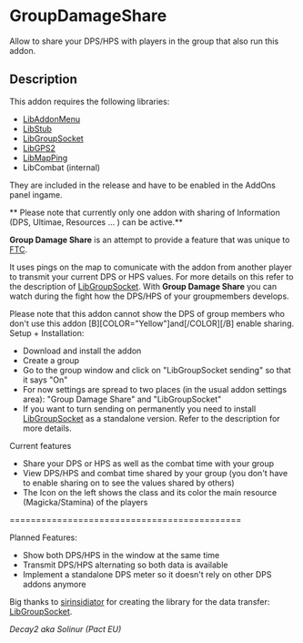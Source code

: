 # GroupDamageShare
Allow to share your DPS/HPS with players in the group that also run this addon.

## Description

This addon requires the following libraries:

* [LibAddonMenu](https://www.esoui.com/downloads/info7-LibAddonMenu.html)
* [LibStub](https://www.esoui.com/downloads/info44-LibStub.html)
* [LibGroupSocket](https://www.esoui.com/downloads/info1337-LibGroupSocket.html)
* [LibGPS2](https://www.esoui.com/downloads/info601-LibGPS2.html)
* [LibMapPing](https://www.esoui.com/downloads/info1302-LibMapPing.html)
* LibCombat (internal)

They are included in the release and have to be enabled in the AddOns panel ingame.

** Please note that currently only one addon with sharing of Information (DPS, Ultimae, Resources ... ) can be active.**

**Group Damage Share** is an attempt to provide a feature that was unique to [FTC](http://www.esoui.com/downloads/info28-FoundryTacticalCombatFTC.html).  

It uses pings on the map to comunicate with the addon from another player to transmit your current DPS or HPS values. For more details on this refer to the description of [LibGroupSocket](http://www.esoui.com/downloads/info1337-LibGroupSocket.html). With **Group Damage Share** you can watch during the fight how the DPS/HPS of your groupmembers develops. 

Please note that this addon cannot show the DPS of group members who don't use this addon [B][COLOR="Yellow"]and[/COLOR][/B] enable sharing. 
Setup + Installation:

* Download and install the addon
* Create a group
* Go to the group window and click on "LibGroupSocket sending" so that it says "On"
* For now settings are spread to two places (in the usual addon settings area): "Group Damage Share" and "LibGroupSocket"
* If you want to turn sending on permanently you need to install [LibGroupSocket](http://www.esoui.com/downloads/info1337-LibGroupSocket.html) as a standalone version. Refer to the description for more details.


Current features

* Share your DPS or HPS as well as the combat time with your group
* View DPS/HPS and combat time shared by your group (you don't have to enable sharing on to see the values shared by others)
* The Icon on the left shows the class and its color the main resource (Magicka/Stamina) of the players

============================================

Planned Features:

* Show both DPS/HPS in the window at the same time
* Transmit DPS/HPS alternating so both data is available
* Implement a standalone DPS meter so it doesn't rely on other DPS addons anymore


Big thanks to [sirinsidiator](http://www.esoui.com/forums/member.php?action=getinfo&userid=5815) for creating the library for the data transfer: [LibGroupSocket](http://www.esoui.com/downloads/info1337-LibGroupSocket.html). 

*Decay2 aka Solinur (Pact EU)*
